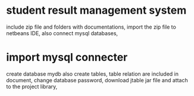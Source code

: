 # student result management system
include zip file and folders with documentations,
import the zip file to netbeans IDE,
also connect mysql databases,
# import mysql connecter 
create database mydb also create tables,
table relation are included in document,
change database password,
download jtable jar file and attach to the project library,
